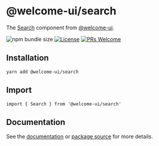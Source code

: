 # @welcome-ui/search

The [Search](https://welcome-ui.com/components/search) component from [@welcome-ui](https://welcome-ui.com).

![npm bundle size](https://img.shields.io/bundlephobia/minzip/@welcome-ui/search) [![License](https://img.shields.io/npm/l/welcome-ui.svg)](https://github.com/WTTJ/welcome-ui/blob/master/LICENSE) [![PRs Welcome](https://img.shields.io/badge/PRs-welcome-mediumspringgreen.svg)](ttps://github.com/WTTJ/welcome-ui/blob/master/CONTRIBUTING.mdx)

## Installation

    yarn add @welcome-ui/search

## Import

    import { Search } from '@welcome-ui/search'

## Documentation

See the [documentation](https://welcome-ui.com/components/search) or [package source](https://github.com/WTTJ/welcome-ui/tree/master/packages/Search) for more details.
